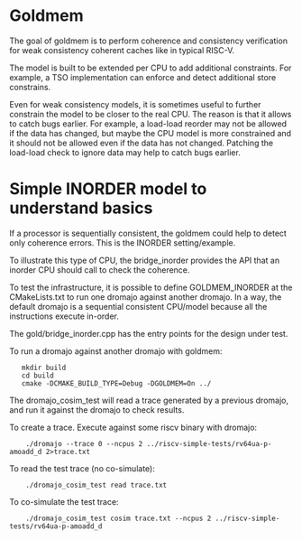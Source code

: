 
# Goldmem

The goal of goldmem is to perform coherence and consistency verification for
weak consistency coherent caches like in typical RISC-V.


The model is built to be extended per CPU to add additional constraints. For example,
a TSO implementation can enforce and detect additional store constrains.


Even for weak consistency models, it is sometimes useful to further constrain
the model to be closer to the real CPU. The reason is that it allows to catch
bugs earlier. For example, a load-load reorder may not be allowed if the data
has changed, but maybe the CPU model is more constrained and it should not be
allowed even if the data has not changed.  Patching the load-load check to
ignore data may help to catch bugs earlier.


# Simple INORDER model to understand basics

If a processor is sequentially consistent, the goldmem could help to detect only
coherence errors. This is the INORDER setting/example.


To illustrate this type of CPU, the bridge_inorder provides the API that an inorder CPU should call to check the coherence.


To test the infrastructure, it is possible to define GOLDMEM_INORDER at the
CMakeLists.txt to run one dromajo against another dromajo. In a way, the
default dromajo is a sequential consistent CPU/model because all the
instructions execute in-order.


The gold/bridge_inorder.cpp has the entry points for the design under test.

To run a dromajo against another dromajo with goldmem:

```
   mkdir build
   cd build
   cmake -DCMAKE_BUILD_TYPE=Debug -DGOLDMEM=On ../
```

The dromajo_cosim_test will read a trace generated by a previous dromajo, and
run it against the dromajo to check results.

To create a trace. Execute against some riscv binary with dromajo:

```
    ./dromajo --trace 0 --ncpus 2 ../riscv-simple-tests/rv64ua-p-amoadd_d 2>trace.txt
```

To read the test trace (no co-simulate):

```
    ./dromajo_cosim_test read trace.txt
```

To co-simulate the test trace:

```
    ./dromajo_cosim_test cosim trace.txt --ncpus 2 ../riscv-simple-tests/rv64ua-p-amoadd_d
```

